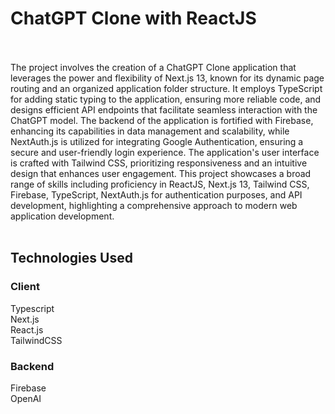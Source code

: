 # ChatGPT Clone with ReactJS
<br><br>The project involves the creation of a ChatGPT Clone application that leverages the power and flexibility of Next.js 13, known for its dynamic page routing and an organized application folder structure. It employs TypeScript for adding static typing to the application, ensuring more reliable code, and designs efficient API endpoints that facilitate seamless interaction with the ChatGPT model. The backend of the application is fortified with Firebase, enhancing its capabilities in data management and scalability, while NextAuth.js is utilized for integrating Google Authentication, ensuring a secure and user-friendly login experience. The application's user interface is crafted with Tailwind CSS, prioritizing responsiveness and an intuitive design that enhances user engagement. This project showcases a broad range of skills including proficiency in ReactJS, Next.js 13, Tailwind CSS, Firebase, TypeScript, NextAuth.js for authentication purposes, and API development, highlighting a comprehensive approach to modern web application development.<br><br>
## Technologies Used
### Client
Typescript
<br>Next.js
<br>React.js
<br>TailwindCSS
### Backend
Firebase
<br>OpenAI
